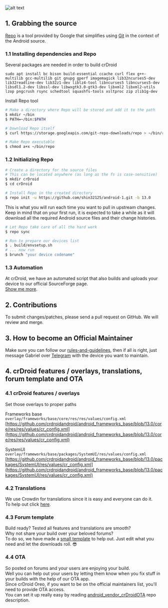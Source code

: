 ![alt text][logo]

[logo]:https://crdroid.net/img/logo.png "crDroid Android"

## 1. Grabbing the source ##

[Repo](http://source.android.com/source/developing.html) is a tool provided by Google that
simplifies using [Git](http://git-scm.com/book) in the context of the Android source.

### 1.1 Installing dependencies and Repo ###

Several packages are needed in order to build crDroid
```
sudo apt install bc bison build-essential ccache curl flex g++-multilib gcc-multilib git gnupg gperf imagemagick lib32ncurses5-dev lib32readline-dev lib32z1-dev liblz4-tool libncurses5 libncurses5-dev libsdl1.2-dev libssl-dev libwxgtk3.0-gtk3-dev libxml2 libxml2-utils lzop pngcrush rsync schedtool squashfs-tools xsltproc zip zlib1g-dev
```

Install Repo tool
```bash
# Make a directory where Repo will be stored and add it to the path
$ mkdir ~/bin
$ PATH=~/bin:$PATH

# Download Repo itself
$ curl https://storage.googleapis.com/git-repo-downloads/repo > ~/bin/repo

# Make Repo executable
$ chmod a+x ~/bin/repo
```

### 1.2 Initializing Repo ###

```bash
# Create a directory for the source files
# This can be located anywhere (as long as the fs is case-sensitive)
$ mkdir crDroid
$ cd crDroid

# Install Repo in the created directory
$ repo init -u https://github.com/shin32125/android-1.git -b 13.0
```

This is what you will run each time you want to pull in upstream changes. Keep in mind that on your
first run, it is expected to take a while as it will download all the required Android source files
and their change histories.

```bash
# Let Repo take care of all the hard work
$ repo sync
```

```bash
# Run to prepare our devices list
$ . build/envsetup.sh
# ... now run
$ brunch "your device codename"
```

### 1.3 Automation ###

At crDroid, we have an automated script that also builds and uploads your device to our official SourceForge page.  
[Show me more](https://github.com/crdroidandroid/crdroid_build).

## 2. Contributions ##

To submit changes/patches, please send a pull request on GitHub. We will review and merge.

## 3. How to become an Official Maintainer ##

Make sure you can follow our [rules-and-guidelines](https://github.com/crdroidandroid/rules-and-guidelines), then if all is right, just message Gabriel over [Telegram](https://telegram.me/gwolf2u) with the device you want to maintain.

## 4. crDroid features / overlays, translations, forum template and OTA ##

### 4.1 crDroid features / overlays ###
Set those overlays to proper paths

Frameworks base  
```overlay/frameworks/base/core/res/res/values/config.xml```  
[https://github.com/crdroidandroid/android_frameworks_base/blob/13.0/core/res/res/values/cr_config.xml](https://github.com/crdroidandroid/android_frameworks_base/blob/13.0/core/res/res/values/cr_config.xml)

SystemUI  
```overlay/frameworks/base/packages/SystemUI/res/values/config.xml```  
[https://github.com/crdroidandroid/android_frameworks_base/blob/13.0/packages/SystemUI/res/values/cr_config.xml](https://github.com/crdroidandroid/android_frameworks_base/blob/13.0/packages/SystemUI/res/values/cr_config.xml)

### 4.2 Translations ###
We use Crowdin for translations since it is easy and everyone can do it.  
To help out click [here](https://github.com/crdroidandroid/crdroid_features#translations).

### 4.3 Forum template ###
Build ready? Tested all features and translations are smooth?  
Why not share your build over your beloved forums?  
To do so, we have made a [small template](https://github.com/crdroidandroid/crdroid_features/blob/13.0/ForumPostTemplate) to help out. Just edit what you need and let the downloads roll. :sunglasses:

### 4.4 OTA ###
So posted on forums and your users are enjoying your build.  
Well you can help out your users by letting them know when you fix stuff in your builds with the help of our OTA app.   
Since crDroid Oreo, if you want to be on the official maintainers list, you'll need to provide OTA access.  
You can set it up really easy by reading [android_vendor_crDroidOTA](https://github.com/crdroidandroid/android_vendor_crDroidOTA/blob/13.0/README.md) repo description.
